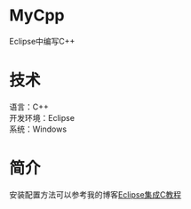 # MyCpp
Eclipse中编写C++
# 技术
语言：C++  
开发环境：Eclipse  
系统：Windows  
# 简介
安装配置方法可以参考我的博客[Eclipse集成C教程](http://blog.sina.com.cn/s/blog_6f7265cf0102vj6y.html)
